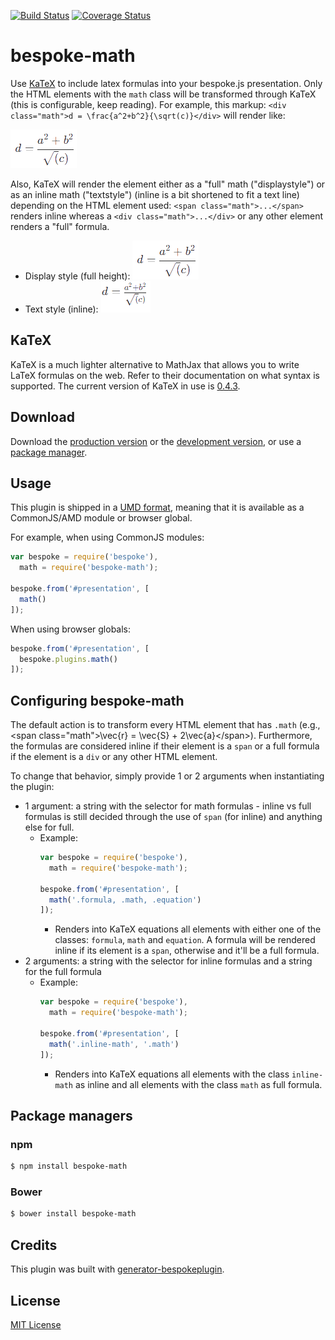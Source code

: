 [![Build Status](https://travis-ci.org/fegemo/bespoke-math.svg)](https://travis-ci.org/fegemo/bespoke-math) [![Coverage Status](https://coveralls.io/repos/fegemo/bespoke-math/badge.svg?branch=master&service=github)](https://coveralls.io/github/fegemo/bespoke-math?branch=master)

# bespoke-math

Use [KaTeX][katex] to include latex formulas into your bespoke.js presentation. Only the HTML elements with the
`math` class will be transformed through KaTeX (this is configurable, keep reading). For example, this markup:
`<div class="math">d = \frac{a^2+b^2}{\sqrt(c)}</div>` will render like:

![](images/display.png)


Also, KaTeX will render the element either as a "full" math ("displaystyle") or as an inline math ("textstyle")
(inline is a bit shortened to fit a text line) depending on the HTML element used: `<span class="math">...</span>`
renders inline whereas  a `<div class="math">...</div>` or any other
element renders a "full" formula.

- Display style (full height):
  ![](images/display.png)
- Text style (inline):
  ![](images/inline.png)


## KaTeX

KaTeX is a much lighter alternative to MathJax that allows you to write LaTeX formulas on the web.
Refer to their documentation on what syntax is supported.
The current version of KaTeX in use is [0.4.3][katex-version].

[katex-version]: https://github.com/Khan/KaTeX/releases/tag/v0.4.3

## Download

Download the [production version][min] or the [development version][max], or use a [package manager](#package-managers).

[min]: https://raw.github.com/fegemo/bespoke-math/master/dist/bespoke-math.min.js
[max]: https://raw.github.com/fegemo/bespoke-math/master/dist/bespoke-math.js
[katex]: http://khan.github.io/KaTeX/

## Usage

This plugin is shipped in a [UMD format](https://github.com/umdjs/umd), meaning that it is available as a CommonJS/AMD module or browser global.

For example, when using CommonJS modules:

```js
var bespoke = require('bespoke'),
  math = require('bespoke-math');

bespoke.from('#presentation', [
  math()
]);
```

When using browser globals:

```js
bespoke.from('#presentation', [
  bespoke.plugins.math()
]);
```

## Configuring bespoke-math

The default action is to transform every HTML element that has `.math` (e.g., &lt;span class="math"&gt;\vec{r} = \vec{S} + 2\vec{a}&lt;/span&gt;).
Furthermore, the formulas are considered inline if their element is a `span` or a full formula if the element is a `div` or any other HTML element.

To change that behavior, simply provide 1 or 2 arguments when instantiating the plugin:
- 1 argument: a string with the selector for math formulas - inline vs full formulas is still decided through the
  use of `span` (for inline) and anything else for full.
  - Example:
    ```js
    var bespoke = require('bespoke'),
      math = require('bespoke-math');

    bespoke.from('#presentation', [
      math('.formula, .math, .equation')
    ]);
    ```
    - Renders into KaTeX equations all elements with either one of the classes: `formula`, `math` and `equation`.
      A formula will be rendered inline if its element is a `span`, otherwise and it'll be a full formula.
- 2 arguments:  a string with the selector for inline formulas and a string for the full formula
  - Example:
    ```js
    var bespoke = require('bespoke'),
      math = require('bespoke-math');

    bespoke.from('#presentation', [
      math('.inline-math', '.math')
    ]);
    ```
    - Renders into KaTeX equations all elements with the class `inline-math` as inline and all elements with the
      class `math` as full formula.  


## Package managers

### npm

```bash
$ npm install bespoke-math
```

### Bower

```bash
$ bower install bespoke-math
```

## Credits

This plugin was built with [generator-bespokeplugin](https://github.com/markdalgleish/generator-bespokeplugin).

## License

[MIT License](http://en.wikipedia.org/wiki/MIT_License)
